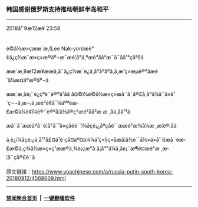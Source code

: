 ### 韩国感谢俄罗斯支持推动朝鲜半岛和平
------------------------

<div class="published">
 <span class="date" title="ä¸­å½æ¶é´">
  <time datetime="2018-09-12T23:58:38+08:00">
   2018å¹´9æ12æ¥ 23:58
  </time>
 </span>
</div>
<br/>
<div class="wsw">
 <p>
  é©å½æ»çææ´æ¸(Lee Nak-yon)æè°¢ä¿ç½æ¯æ»ç»æ®äº¬æ¯æé¦å°ä¸ºæé²åå²æ¨å¨åå¹³çåªåã
 </p>
 <p>
  ææ´æ¸9æ12æ¥ææä¸å¨ä¿ç½æ¯è¿ä¸å°åºåºå¸­ä¸æ¹ç»æµè®ºåæé´ä¼æ¤äºæ®äº¬ã
 </p>
 <p>
  ææ´æ¸åè¡¨è¿çªè¨è®ºä¹åå å¤©ï¼é©å½æ»ç»æå¨å¯å®£å¸å°ä¼å¨ä»å¹´ç¬¬ä¸æ¬¡ä¸æé²é¢å¯¼äººéæ­£æ©ä¼é¢ï¼è®¨è®ºå¦ä½å®ç°æé²åå²æ æ ¸åä¸åå¹³ã
 </p>
 <p>
  æå¨å¯ææäºå¨é¦å°å¯¹ä»çåéè¯´ï¼åçé¡¿åºçåè¯´ææé²æ¾å¼æ ¸æ­¦è®¡åã
 </p>
 <p>
  ä¸è¿ï¼åçé¡¿ä¸å¹³å£¤ä¹é´çå¤äº¤ä¼¼ä¹ç»§ç»­åæå¦ä½è´¯å½»ä»å¹´6æå¨éæ­£æ©ä¸ç¾å½æ»ç»ç¹ææ®ä¸¾è¡çæ°å å¡å³°ä¼ä¸åè¡¨æ¶é¤æé²æ ¸æ­¦å¨çå®£è¨ã
 </p>
</div>

原文链接：https://www.voachinese.com/a/russia-putin-south-korea-20180912/4568609.html


------------------------
#### [禁闻聚合首页](https://github.com/gfw-breaker/banned-news/blob/master/README.md) &nbsp;|&nbsp;  [一键翻墙软件](https://github.com/gfw-breaker/nogfw/blob/master/README.md)